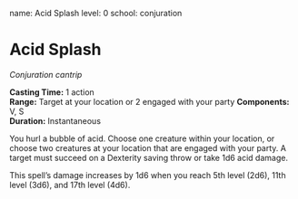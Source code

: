 name: Acid Splash
level: 0
school: conjuration

# Acid Splash 
_Conjuration cantrip_

**Casting Time:** 1 action  
**Range:** Target at your location or 2 engaged with your party
**Components:** V, S  
**Duration:** Instantaneous  

You hurl a bubble of acid. Choose one creature within your location, or choose two creatures at your location that are engaged with your party. A target must succeed on a Dexterity saving throw or take 1d6 acid damage. 

This spell’s damage increases by 1d6 when you reach 5th level (2d6), 11th level (3d6), and 17th level (4d6).